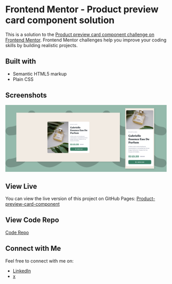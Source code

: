 # Frontend Mentor - Product preview card component solution

This is a solution to the [Product preview card component challenge on Frontend Mentor](https://www.frontendmentor.io/challenges/product-preview-card-component-GO7UmttRfa). Frontend Mentor challenges help you improve your coding skills by building realistic projects. 

## Built with

- Semantic HTML5 markup
- Plain CSS


## Screenshots

![Screenshot](img/screenshot.png)

## View Live

You can view the live version of this project on GitHub Pages: [Product-preview-card-component](https://iamupo.github.io/Frontend-Mentor-challenge/product-preview-card-component)

## View Code Repo

[Code Repo](https://github.com/IamUPO/Frontend-Mentor-challenge/tree/main/product-preview-card-component)

## Connect with Me

Feel free to connect with me on:

- [LinkedIn](https://www.linkedin.com/in/iamupo/)
- [x](https://www.x.com/iamupo/)

